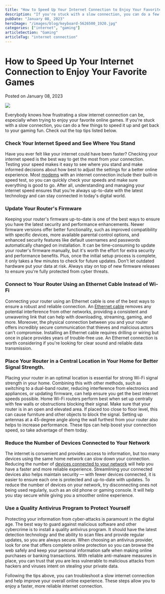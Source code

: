 ```yaml
---
title: "How to Speed Up Your Internet Connection to Enjoy Your Favorite Games"
description: "If you're stuck with a slow connection, you can do a few things to speed it up and get back to your gaming fun. Read more to check out the top tips."
pubDate: "January 08, 2023"
heroImage: "/images/blog/keyboard-5626500_1920.jpg"
categories: ["internet", "gaming"]
articleSection: "Gaming"
articleTag: "internet connection"
---
```


# How to Speed Up Your Internet Connection to Enjoy Your Favorite Games

Posted on January 08, 2023

![](/images/blog/keyboard-5626500_1920.jpg)

Everybody knows how frustrating a slow internet connection can be, especially when trying to enjoy your favorite online games. If you're stuck with a slow connection, you can do a few things to speed it up and get back to your gaming fun. Check out the top tips listed below.

### Check Your Internet Speed and See Where You Stand

Have you ever felt like your internet could have been faster? Checking your internet speed is the best way to get the most from your connection. Testing your speed makes it easy to see where you stand and make informed decisions about how best to adjust the settings for a better online experience. Most [modems](https://www.mwave.com.au/wireless-networking/modems-routers-gateways-wireless) with an internet connection include their built-in speed test, so you can quickly check your speeds and make sure everything is good to go. After all, understanding and managing your internet speed ensures that you're always up-to-date with the latest technology and can stay connected in today's digital world.

### Update Your Router's Firmware

Keeping your router's firmware up-to-date is one of the best ways to ensure you have the latest security and performance enhancements. Newer firmware versions offer better functionality, such as improved compatibility with specific devices, more available parental control options, and enhanced security features like default usernames and passwords automatically changed on installation. It can be time-consuming to update your router's firmware manually, but it's worth the effort for extra security and performance benefits. Plus, once the initial setup process is complete, it only takes a few minutes to check for future updates. Don't let outdated hardware put your data at risk. Always stay on top of new firmware releases to ensure you're fully protected from cyber threats.

### Connect to Your Router Using an Ethernet Cable Instead of Wi-Fi

Connecting your router using an Ethernet cable is one of the best ways to ensure a robust and reliable connection. An [Ethernet cable](https://www.techradar.com/news/networking/powerline-networking-what-you-need-to-know-930691) removes any potential interference from other networks, providing a consistent and unwavering link that can help with downloading, streaming, gaming, and more. Moreover, the physical connection between you and your router offers incredibly secure communication that thieves and malicious actors can't compromise. Installing an Ethernet cable requires drilling or wiring but once in place provides years of trouble-free use. An Ethernet connection is worth considering if you're looking for clear sound and reliable data transmission.

### Place Your Router in a Central Location in Your Home for Better Signal Strength.

Placing your router in an optimal location is essential for strong Wi-Fi signal strength in your home. Combining this with other methods, such as switching to a dual-band router, reducing interference from electronics and appliances, or updating firmware, can help ensure you get the best internet speeds possible. Home Wi-Fi routers perform best when set up centrally with few walls or obstructions blocking their signal. Make sure that your router is in an open and elevated area. If placed too close to floor level, this can cause furniture and other objects to block the signal. Setting up antennas at a 45-degree angle along the wall furthest from your router also helps to increase performance. These tips can help boost your connection speed, so take advantage of them today.

### Reduce the Number of Devices Connected to Your Network

The internet is convenient and provides access to information, but too many devices using the same home network can slow down your connection. Reducing the number of [devices connected to your network](https://www.pcmag.com/how-to/how-to-kick-your-kids-off-the-wi-fi) will help you have a faster and more reliable experience. Streamlining your connected devices also helps maintain security — with fewer devices connected, it is easier to ensure each one is protected and up-to-date with updates. To reduce the number of devices on your network, try disconnecting ones not being used regularly, such as an old phone or gaming console. It will help you stay secure while giving you a smoother online experience.

### Use a Quality Antivirus Program to Protect Yourself

Protecting your information from cyber-attacks is paramount in the digital age. The best way to guard against malicious software and other cybercrime is to install a quality antivirus program. It should have the latest detection technology and the ability to scan files and provide regular updates, so you are always secure. When choosing an antivirus provider, look for one that offers complete online protection so you can browse the web safely and keep your personal information safe when making online purchases or banking transactions. With reliable anti-malware measures in place, you can trust that you are less vulnerable to malicious attacks from hackers and viruses intent on stealing your private data.

Following the tips above, you can troubleshoot a slow internet connection and help improve your overall online experience. These steps allow you to enjoy a faster, more reliable internet connection.
